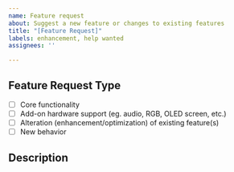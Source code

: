 ```yaml
---
name: Feature request
about: Suggest a new feature or changes to existing features
title: "[Feature Request]"
labels: enhancement, help wanted
assignees: ''

---
```


<!--- Provide a general summary of the changes you want in the title above. -->

<!--- This template is entirely optional and can be removed, but is here to help both you and us. -->
<!--- Anything on lines wrapped in comments like these will not show up in the final text. -->

## Feature Request Type

- [ ] Core functionality
- [ ] Add-on hardware support (eg. audio, RGB, OLED screen, etc.)
- [ ] Alteration (enhancement/optimization) of existing feature(s)
- [ ] New behavior

## Description

<!-- A few sentences describing what it is that you'd like to see in QMK. Additional information (such as links to spec sheets, licensing info, other related issues or PRs, etc) would be helpful. -->
